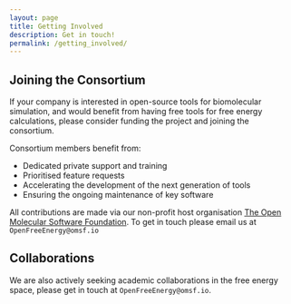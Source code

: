 ```yaml
---
layout: page
title: Getting Involved
description: Get in touch!
permalink: /getting_involved/
---
```


Joining the Consortium
----------------------

If your company is interested in open-source tools for biomolecular simulation,
and would benefit from having free tools for free energy calculations, 
please consider funding the project and joining the consortium.

Consortium members benefit from:
- Dedicated private support and training
- Prioritised feature requests
- Accelerating the development of the next generation of tools
- Ensuring the ongoing maintenance of key software

All contributions are made via our non-profit host organisation [The Open Molecular Software Foundation](https://www.omsf.io).
To get in touch please email us at `OpenFreeEnergy@omsf.io`

Collaborations
--------------

We are also actively seeking academic collaborations in the free energy space,
please get in touch at `OpenFreeEnergy@omsf.io`.
